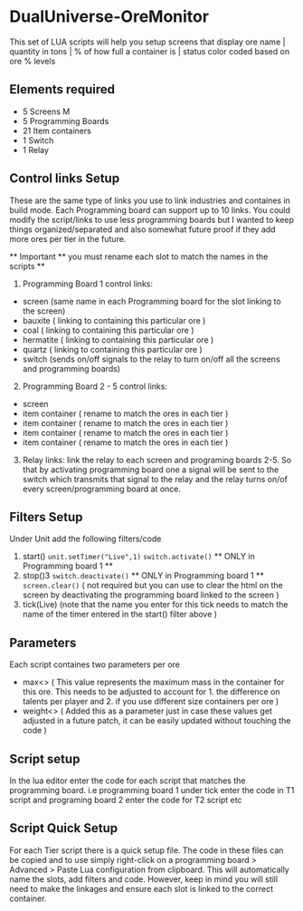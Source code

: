 # DualUniverse-OreMonitor
This set of LUA scripts will help you setup screens that display ore name | quantity in tons | % of how full a container is | status color coded based on ore % levels

## Elements required

- 5 Screens M
- 5 Programming Boards
- 21 Item containers
- 1 Switch
- 1 Relay

## Control links Setup
These are the same type of links you use to link industries and containes in build mode. Each Programming board can support up to 10 links. You could modify the script/links to use less programming boards but I wanted to keep things organized/separated and also somewhat future proof if they add more ores per tier in the future.

** Important ** you must rename each slot to match the names in the scripts **

1. Programming Board 1 control links:
  - screen (same name in each Programming board for the slot linking to the screen)
  - bauxite ( linking to containing this particular ore )
  - coal ( linking to containing this particular ore )
  - hermatite ( linking to containing this particular ore )
  - quartz ( linking to containing this particular ore )
  - switch (sends on/off signals to the relay to turn on/off all the screens and programming boards)
  
2. Programming Board 2 - 5 control links:
- screen
- item container  ( rename to match the ores in each tier )
- item container  ( rename to match the ores in each tier )
- item container  ( rename to match the ores in each tier )
- item container  ( rename to match the ores in each tier )

3. Relay links:
link the relay to each screen and programing boards 2-5. So that by activating programming board one a signal will be sent to the switch which transmits that signal to the relay and the relay turns on/of every screen/programming board at once.

## Filters Setup
Under Unit add the following filters/code

1. start()
  `unit.setTimer("Live",1)`
  `switch.activate()` ** ONLY in Programming board 1 **
2. stop()3
  `switch.deactivate()` ** ONLY in Programming board 1 **
  `screen.clear()` ( not required but you can use to clear the html on the screen by deactivating the programming board linked to the screen )
3. tick(Live) (note that the name you enter for this tick needs to match the name of the timer entered in the start() filter above )

## Parameters
Each script containes two parameters per ore
- max<<orename>> ( This value represents the maximum mass in the container for this ore. This needs to be adjusted to account for 1. the difference on talents per player and 2. if you use different size containers per ore )
- weight<<orename>> ( Added this as a parameter just in case these values get adjusted in a future patch, it can be easily updated without touching the code )

## Script setup
In the lua editor enter the code for each script that matches the programming board. i.e programming board 1 under tick enter the code in T1 script and programing board 2 enter the code for T2 script etc
  
## Script Quick Setup
For each Tier script there is a quick setup file. The code in these files can be copied and to use simply right-click on a programming board > Advanced > Paste Lua configuration from clipboard. This will automatically name the slots, add filters and code. However, keep in mind you will still need to make the linkages and ensure each slot is linked to the correct container.
